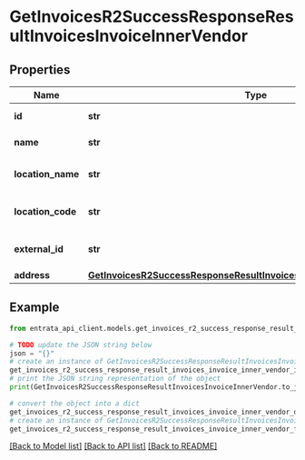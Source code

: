 # GetInvoicesR2SuccessResponseResultInvoicesInvoiceInnerVendor


## Properties

Name | Type | Description | Notes
------------ | ------------- | ------------- | -------------
**id** | **str** | Vendor identifier | 
**name** | **str** | Vendor name | 
**location_name** | **str** | Location name of the vendor | 
**location_code** | **str** | Location code of the vendor | [optional] 
**external_id** | **str** | External ID of the vendor | [optional] 
**address** | [**GetInvoicesR2SuccessResponseResultInvoicesInvoiceInnerVendorAddress**](GetInvoicesR2SuccessResponseResultInvoicesInvoiceInnerVendorAddress.md) |  | 

## Example

```python
from entrata_api_client.models.get_invoices_r2_success_response_result_invoices_invoice_inner_vendor import GetInvoicesR2SuccessResponseResultInvoicesInvoiceInnerVendor

# TODO update the JSON string below
json = "{}"
# create an instance of GetInvoicesR2SuccessResponseResultInvoicesInvoiceInnerVendor from a JSON string
get_invoices_r2_success_response_result_invoices_invoice_inner_vendor_instance = GetInvoicesR2SuccessResponseResultInvoicesInvoiceInnerVendor.from_json(json)
# print the JSON string representation of the object
print(GetInvoicesR2SuccessResponseResultInvoicesInvoiceInnerVendor.to_json())

# convert the object into a dict
get_invoices_r2_success_response_result_invoices_invoice_inner_vendor_dict = get_invoices_r2_success_response_result_invoices_invoice_inner_vendor_instance.to_dict()
# create an instance of GetInvoicesR2SuccessResponseResultInvoicesInvoiceInnerVendor from a dict
get_invoices_r2_success_response_result_invoices_invoice_inner_vendor_from_dict = GetInvoicesR2SuccessResponseResultInvoicesInvoiceInnerVendor.from_dict(get_invoices_r2_success_response_result_invoices_invoice_inner_vendor_dict)
```
[[Back to Model list]](../README.md#documentation-for-models) [[Back to API list]](../README.md#documentation-for-api-endpoints) [[Back to README]](../README.md)


